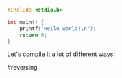 ```c
#include <stdio.h>

int main() {
	printf("Hello world!\n");
	return 0;
}
```

Let's compile it a lot of different ways:


#reversing